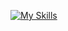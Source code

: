
[![My Skills](https://skillicons.dev/icons?i=js,html,css,nodejs,express,figma,sequelize,supabase)](https://skillicons.dev)
<!---
RomanCornier/RomanCornier is a ✨ special ✨ repository because its `README.md` (this file) appears on your GitHub profile.
You can click the Preview link to take a look at your changes.
--->
